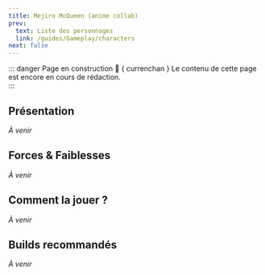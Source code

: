```yaml
---
title: Mejiro McQueen (anime collab)
prev:
  text: Liste des personnages
  link: /guides/Gameplay/characters
next: false
---
```

<UmaBreadcrumb slug="mejiromcqueen-animecollab" />
<UmaDetails slug="mejiromcqueen-animecollab" />

::: danger Page en construction 🚧 { currenchan }
Le contenu de cette page est encore en cours de rédaction.  
:::

## Présentation
*À venir*

## Forces & Faiblesses
*À venir*

## Comment la jouer ?
*À venir*

## Builds recommandés
*À venir*
